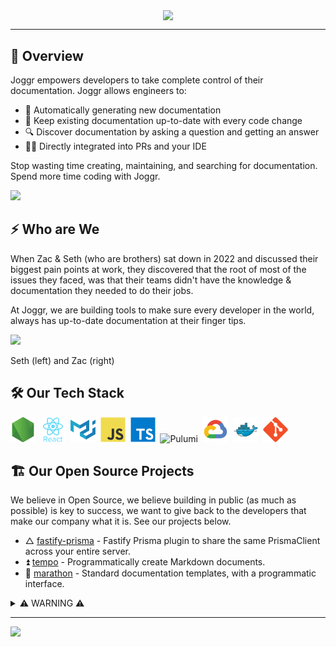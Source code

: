 <!--@@joggrdoc@@-->
<!-- @joggr:version(v1):end -->
<!-- @joggr:warning:start -->
<!-- 
  _   _   _    __        __     _      ____    _   _   ___   _   _    ____     _   _   _ 
 | | | | | |   \ \      / /    / \    |  _ \  | \ | | |_ _| | \ | |  / ___|   | | | | | |
 | | | | | |    \ \ /\ / /    / _ \   | |_) | |  \| |  | |  |  \| | | |  _    | | | | | |
 |_| |_| |_|     \ V  V /    / ___ \  |  _ <  | |\  |  | |  | |\  | | |_| |   |_| |_| |_|
 (_) (_) (_)      \_/\_/    /_/   \_\ |_| \_\ |_| \_| |___| |_| \_|  \____|   (_) (_) (_)
                                                              
This document is managed by Joggr. Editing this document could break Joggr's core features, i.e. our 
ability to auto-maintain this document. Please use the Joggr editor to edit this document 
(link at bottom of the page).
-->
<!-- @joggr:warning:end -->
<div>
    <p align="center">
        <img src="https://storage.googleapis.com/joggr-public-assets/github/github-banner.png" align="center" />
    </p>
    <hr>
</div>

## 🚀 Overview

Joggr empowers developers to take complete control of their documentation. Joggr allows engineers to:

- :rocket: Automatically generating new documentation
- :arrows_counterclockwise: Keep existing documentation up-to-date with every code change
- :mag: Discover documentation by asking a question and getting an answer
- :woman_technologist: Directly integrated into PRs and your IDE

Stop wasting time creating, maintaining, and searching for documentation. Spend more time coding with Joggr.

<a href="https://www.joggr.io/closed-beta-waitlist?utm_source=github&utm_medium=org-readme&utm_campaign=static-docs" alt="Join the Waitlist">
  <img src="https://storage.googleapis.com/joggr-public-assets/github/badges/join-waitlist-badge.svg" width="200px" />
</a>

<h2>
  ⚡ Who are We
</h2>

When Zac & Seth (who are brothers) sat down in 2022 and discussed their biggest pain points at work, they discovered that the root of most of the issues they faced, was that their teams didn't have the knowledge & documentation they needed to do their jobs.

At Joggr, we are building tools to make sure every developer in the world, always has up-to-date documentation at their finger tips.

<img src="https://storage.googleapis.com/joggr-public-assets/github/seth-zac-long-cropped.jpg" width="140" />

Seth (left) and Zac (right)

## 🛠 Our Tech Stack

<div>
  <img src="https://github.com/devicons/devicon/blob/master/icons/nodejs/nodejs-original.svg" title="NodeJS" alt="NodeJS" width="40" height="40"/>&nbsp;
  <img src="https://github.com/devicons/devicon/blob/master/icons/react/react-original-wordmark.svg" title="React" alt="React" width="40" height="40"/>&nbsp;
  <img src="https://github.com/devicons/devicon/blob/master/icons/materialui/materialui-original.svg" title="Material UI" alt="Material UI" width="40" height="40"/>&nbsp;
  <img src="https://github.com/devicons/devicon/blob/master/icons/javascript/javascript-original.svg" title="JavaScript" alt="JavaScript" width="40" height="40"/>&nbsp;
  <img src="https://github.com/devicons/devicon/blob/master/icons/typescript/typescript-original.svg" title="TypeScript" alt="TypeScript" width="40" height="40"/>&nbsp;
  <img src="https://www.pulumi.com/logos/brand/avatar-on-white.svg" title="Pulumi" alt="Pulumi" width="40" height="40"/>&nbsp;
  <img src="https://github.com/devicons/devicon/blob/master/icons/googlecloud/googlecloud-original.svg" title="AWS" alt="AWS" width="40" height="40"/>&nbsp;
  <img src="https://github.com/devicons/devicon/blob/master/icons/docker/docker-original.svg" title="Docker" **alt="Docker" width="40" height="40"/>&nbsp;
  <img src="https://github.com/devicons/devicon/blob/master/icons/git/git-original.svg" title="Git" **alt="Git" width="40" height="40"/>&nbsp;
</div>

## 🏗️ Our Open Source Projects

We believe in Open Source, we believe building in public (as much as possible) is key to success, we want to give back to the developers that make our company what it is. See our projects below.

* △ [fastify-prisma](https://github.com/joggrdocs/fastify-prisma) - Fastify Prisma plugin to share the same PrismaClient across your entire server.
* ⏫ [tempo](https://github.com/joggrdocs/tempo) - Programmatically create Markdown documents.
* 🏃 [marathon](https://github.com/joggrdocs/marathon) - Standard documentation templates, with a programmatic interface.

<details>
  <summary>⚠️ WARNING ⚠️</summary>
  Our core libraries (marathon & tempo) are currently under heavy development during our <strong>closed beta</strong> so be forewarned. We will not go to a major version (aka release ready) until end of 2024 at the earliest.
</details>

<!-- @joggr:editLink(898ad417-8bc8-4299-b2b5-94b0981c3398):start -->
---
<a href="https://app.joggr.io/app/documents/898ad417-8bc8-4299-b2b5-94b0981c3398/edit" alt="Edit on Joggr">
  <img src="https://storage.googleapis.com/joggr-public-assets/github/badges/edit-document-badge.svg" />
</a>
<!-- @joggr:editLink(898ad417-8bc8-4299-b2b5-94b0981c3398):end -->
